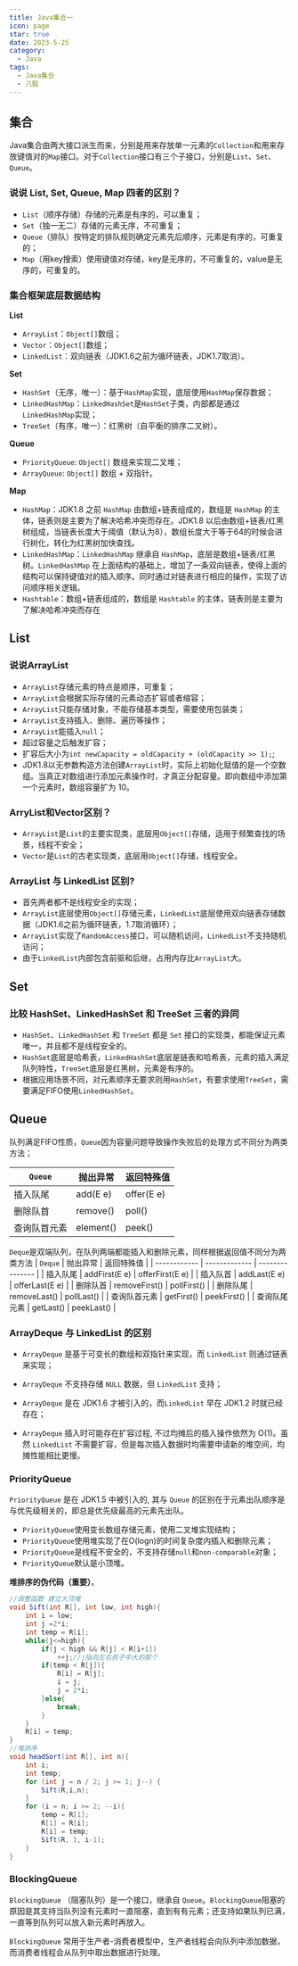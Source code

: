 ```yaml
---
title: Java集合一
icon: page
star: true
date: 2023-5-25
category:
  - Java
tags:
  - Java集合
  - 八股
---
```


## 集合

Java集合由两大接口派生而来，分别是用来存放单一元素的`Collection`和用来存放键值对的`Map`接口。对于`Collection`接口有三个子接口，分别是`List`、`Set`、`Queue`。

<!-- more -->

### 说说 List, Set, Queue, Map 四者的区别？

- `List`（顺序存储）存储的元素是有序的，可以重复；
- `Set`（独一无二）存储的元素无序，不可重复；
- `Queue`（排队）按特定的排队规则确定元素先后顺序，元素是有序的，可重复的；
- `Map`（用key搜索）使用键值对存储，key是无序的，不可重复的，value是无序的，可重复的。

### 集合框架底层数据结构

**List**

- `ArrayList`：`Object[]`数组；
- `Vector`：`Object[]`数组；
- `LinkedList`：双向链表（JDK1.6之前为循环链表，JDK1.7取消）。

**Set**

- `HashSet`（无序，唯一）：基于`HashMap`实现，底层使用`HashMap`保存数据；
- `LinkedHashMap`：`LinkedHashSet`是`HashSet`子类，内部都是通过`LinkedHashMap`实现；
- `TreeSet`（有序，唯一）：红黑树（自平衡的排序二叉树）。

**Queue**

- `PriorityQueue`: `Object[]` 数组来实现二叉堆；
- `ArrayQueue`: `Object[]` 数组 + 双指针。

**Map**

- `HashMap`：JDK1.8 之前 `HashMap` 由数组+链表组成的，数组是 `HashMap` 的主体，链表则是主要为了解决哈希冲突而存在。JDK1.8 以后由数组+链表/红黑树组成，当链表长度大于阈值（默认为8），数组长度大于等于64的时候会进行树化，转化为红黑树加快查找。
- `LinkedHashMap`：`LinkedHashMap` 继承自 `HashMap`，底层是数组+链表/红黑树。`LinkedHashMap` 在上面结构的基础上，增加了一条双向链表，使得上面的结构可以保持键值对的插入顺序。同时通过对链表进行相应的操作，实现了访问顺序相关逻辑。
- `Hashtable`：数组+链表组成的，数组是 `Hashtable` 的主体，链表则是主要为了解决哈希冲突而存在

## List

### 说说ArrayList

- `ArrayList`存储元素的特点是顺序，可重复；
- `ArrayList`会根据实际存储的元素动态扩容或者缩容；
- `ArrayList`只能存储对象，不能存储基本类型，需要使用包装类；
- `ArrayList`支持插入、删除、遍历等操作；
- `ArrayList`能插入`null`；
- 超过容量之后触发扩容；
- 扩容后大小为`int newCapacity = oldCapacity + (oldCapacity >> 1);`;
- JDK1.8以无参数构造方法创建`ArrayList`时，实际上初始化赋值的是一个空数组。当真正对数组进行添加元素操作时，才真正分配容量。即向数组中添加第一个元素时，数组容量扩为 10。

### ArryList和Vector区别？

- `ArrayList`是`List`的主要实现类，底层用`Object[]`存储，适用于频繁查找的场景，线程不安全；
- `Vector`是`List`的古老实现类，底层用`Object[]`存储，线程安全。

### ArrayList 与 LinkedList 区别?

- 首先两者都不是线程安全的实现；
- `ArrayList`底层使用`Object[]`存储元素，`LinkedList`底层使用双向链表存储数据（JDK1.6之前为循环链表，1.7取消循环）；
- `ArrayList`实现了`RandomAccess`接口，可以随机访问，`LinkedList`不支持随机访问；
- 由于`LinkedList`内部包含前驱和后继，占用内存比`ArrayList`大。

## Set

### 比较 HashSet、LinkedHashSet 和 TreeSet 三者的异同

- `HashSet`、`LinkedHashSet` 和 `TreeSet` 都是 `Set` 接口的实现类，都能保证元素唯一，并且都不是线程安全的。
- `HashSet`底层是哈希表，`LinkedHashSet`底层是链表和哈希表，元素的插入满足队列特性，`TreeSet`底层是红黑树，元素是有序的。
- 根据应用场景不同，对元素顺序无要求则用`HashSet`，有要求使用`TreeSet`，需要满足FIFO使用`LinkedHashSet`。

## Queue

队列满足FIFO性质，`Queue`因为容量问题导致操作失败后的处理方式不同分为两类方法；

| `Queue`      | 抛出异常  | 返回特殊值 |
| ------------ | --------- | ---------- |
| 插入队尾     | add(E e)  | offer(E e) |
| 删除队首     | remove()  | poll()     |
| 查询队首元素 | element() | peek()     |

`Deque`是双端队列，在队列两端都能插入和删除元素，同样根据返回值不同分为两类方法
| `Deque`      | 抛出异常      | 返回特殊值      |
| ------------ | ------------- | --------------- |
| 插入队尾     | addFirst(E e) | offerFirst(E e) |
| 插入队首     | addLast(E e)  | offerLast(E e)  |
| 删除队首     | removeFirst() | pollFirst()     |
| 删除队尾     | removeLast()  | pollLast()      |
| 查询队首元素 | getFirst()    | peekFirst()     |
| 查询队尾元素 | getLast()     | peekLast()      |

### ArrayDeque 与 LinkedList 的区别

- `ArrayDeque` 是基于可变长的数组和双指针来实现，而 `LinkedList` 则通过链表来实现；

- `ArrayDeque` 不支持存储 `NULL` 数据，但 `LinkedList` 支持；

- `ArrayDeque` 是在 JDK1.6 才被引入的，而`LinkedList` 早在 JDK1.2 时就已经存在；

- `ArrayDeque` 插入时可能存在扩容过程, 不过均摊后的插入操作依然为 O(1)。虽然 `LinkedList` 不需要扩容，但是每次插入数据时均需要申请新的堆空间，均摊性能相比更慢。

### PriorityQueue

`PriorityQueue` 是在 JDK1.5 中被引入的, 其与 `Queue` 的区别在于元素出队顺序是与优先级相关的，即总是优先级最高的元素先出队。

- `PriorityQueue`使用变长数组存储元素，使用二叉堆实现结构；
- `PriorityQueue`使用堆实现了在O(logn)的时间复杂度内插入和删除元素；
- `PriorityQueue`是线程不安全的，不支持存储`null`和`non-comparable`对象；
- `PriorityQueue`默认是小顶堆。

**堆排序的伪代码（重要）**。

```java
//调整函数 建立大顶堆
void Sift(int R[], int low, int high){
	int i = low;
	int j =2*i;
	int temp = R[i];
	while(j<=high){
		if(j < high && R[j] < R[i+1])
			++j;//j指向左右孩子中大的那个
        if(temp < R[j]){
        	R[i] = R[j];
        	i = j;
        	j = 2*i;
        }else{
        	break;
        }
	}
	R[i] = temp;
}
//堆排序
void headSort(int R[], int n){
    int i;
    int temp;
    for (int j = n / 2; j >= 1; j--) {
        Sift(R,i,n);
    }
    for (i = n; i >= 2; --i){
        temp = R[1];
        R[1] = R[i];
        R[i] = temp;
        Sift(R, 1, i-1);
    }
}
```

### BlockingQueue

`BlockingQueue` （阻塞队列）是一个接口，继承自 `Queue`。`BlockingQueue`阻塞的原因是其支持当队列没有元素时一直阻塞，直到有有元素；还支持如果队列已满，一直等到队列可以放入新元素时再放入。

`BlockingQueue` 常用于生产者-消费者模型中，生产者线程会向队列中添加数据，而消费者线程会从队列中取出数据进行处理。





















